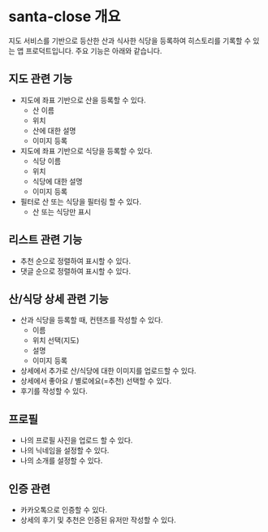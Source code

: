 # santa-close 개요
지도 서비스를 기반으로 등산한 산과 식사한 식당을 등록하여 히스토리를 기록할 수 있는 앱 프로덕트입니다.
주요 기능은 아래와 같습니다.

## 지도 관련 기능
* 지도에 좌표 기반으로 산을 등록할 수 있다.
    * 산 이름
    * 위치
    * 산에 대한 설명
    * 이미지 등록
* 지도에 좌표 기반으로 식당을 등록할 수 있다.
    * 식당 이름
    * 위치
    * 식당에 대한 설명
    * 이미지 등록
* 필터로 산 또는 식당을 필터링 할 수 있다.
    * 산 또는 식당만 표시

## 리스트 관련 기능
* 추천 순으로 정렬하여 표시할 수 있다.
* 댓글 순으로 정렬하여 표시할 수 있다.

## 산/식당 상세 관련 기능
* 산과 식당을 등록할 때, 컨텐츠를 작성할 수 있다.
    * 이름
    * 위치 선택(지도)
    * 설명
    * 이미지 등록
* 상세에서 추가로 산/식당에 대한 이미지를 업로드할 수 있다.
* 상세에서 좋아요 / 별로에요(=추천) 선택할 수 있다.
* 후기를 작성할 수 있다.

## 프로필
* 나의 프로필 사진을 업로드 할 수 있다.
* 나의 닉네임을 설정할 수 있다.
* 나의 소개를 설정할 수 있다.

## 인증 관련
* 카카오톡으로 인증할 수 있다.
* 상세의 후기 및 추천은 인증된 유저만 작성할 수 있다.
